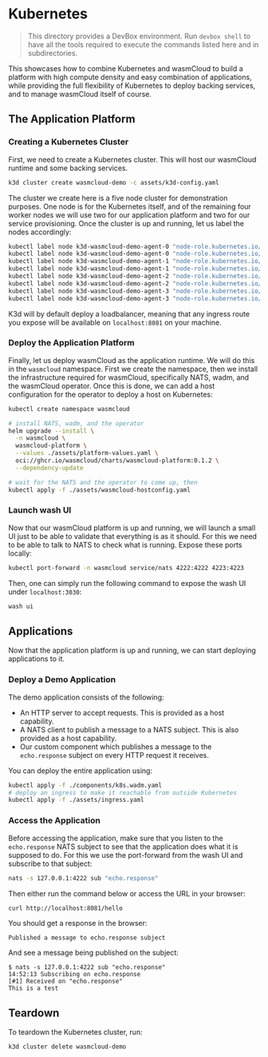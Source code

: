 # Kubernetes

> This directory provides a DevBox environment. Run `devbox shell` to have all the tools required to
> execute the commands listed here and in subdirectories.

This showcases how to combine Kubernetes and wasmCloud to build a platform with high compute density
and easy combination of applications, while providing the full flexibility of Kubernetes to deploy
backing services, and to manage wasmCloud itself of course.

## The Application Platform

### Creating a Kubernetes Cluster

First, we need to create a Kubernetes cluster. This will host our wasmCloud runtime and some backing
services.

```bash
k3d cluster create wasmcloud-demo -c assets/k3d-config.yaml
```

The cluster we create here is a five node cluster for demonstration purposes. One node is for the
Kubernetes itself, and of the remaining four worker nodes we will use two for our application
platform and two for our service provisioning. Once the cluster is up and running, let us label the
nodes accordingly:

```bash
kubectl label node k3d-wasmcloud-demo-agent-0 "node-role.kubernetes.io/worker=true"
kubectl label node k3d-wasmcloud-demo-agent-0 "node-role.kubernetes.io/application-platform=true"
kubectl label node k3d-wasmcloud-demo-agent-1 "node-role.kubernetes.io/worker=true"
kubectl label node k3d-wasmcloud-demo-agent-1 "node-role.kubernetes.io/application-platform=true"
kubectl label node k3d-wasmcloud-demo-agent-2 "node-role.kubernetes.io/worker=true"
kubectl label node k3d-wasmcloud-demo-agent-2 "node-role.kubernetes.io/infra-platform=true"
kubectl label node k3d-wasmcloud-demo-agent-3 "node-role.kubernetes.io/worker=true"
kubectl label node k3d-wasmcloud-demo-agent-3 "node-role.kubernetes.io/infra-platform=true"
```

K3d will by default deploy a loadbalancer, meaning that any ingress route you expose will be
available on `localhost:8081` on your machine.

### Deploy the Application Platform

Finally, let us deploy wasmCloud as the application runtime. We will do this in the `wasmcloud`
namespace. First we create the namespace, then we install the infrastructure required for wasmCloud,
specifically NATS, wadm, and the wasmCloud operator. Once this is done, we can add a host
configuration for the operator to deploy a host on Kubernetes:

```bash
kubectl create namespace wasmcloud

# install NATS, wadm, and the operator
helm upgrade --install \
  -n wasmcloud \
  wasmcloud-platform \
  --values ./assets/platform-values.yaml \
  oci://ghcr.io/wasmcloud/charts/wasmcloud-platform:0.1.2 \
  --dependency-update

# wait for the NATS and the operator to come up, then
kubectl apply -f ./assets/wasmcloud-hostconfig.yaml
```

### Launch wash UI

Now that our wasmCloud platform is up and running, we will launch a small UI just to be able to
validate that everything is as it should. For this we need to be able to talk to NATS to check what
is running. Expose these ports locally:

```bash
kubectl port-forward -n wasmcloud service/nats 4222:4222 4223:4223
```

Then, one can simply run the following command to expose the wash UI under `localhost:3030`:

```bash
wash ui
```

## Applications

Now that the application platform is up and running, we can start deploying applications to it.

### Deploy a Demo Application

The demo application consists of the following:

- An HTTP server to accept requests. This is provided as a host capability.
- A NATS client to publish a message to a NATS subject. This is also provided as a host capability.
- Our custom component which publishes a message to the `echo.response` subject on every HTTP
  request it receives.

You can deploy the entire application using:

```bash
kubectl apply -f ./components/k8s.wadm.yaml
# deploy an ingress to make it reachable from outside Kubernetes
kubectl apply -f ./assets/ingress.yaml
```

### Access the Application

Before accessing the application, make sure that you listen to the `echo.response` NATS subject to
see that the application does what it is supposed to do. For this we use the port-forward from the
wash UI and subscribe to that subject:

```sh
nats -s 127.0.0.1:4222 sub "echo.response"
```

Then either run the command below or access the URL in your browser:

```sh
curl http://localhost:8081/hello
```

You should get a response in the browser:

```
Published a message to echo.response subject
```

And see a message being published on the subject:

```console
$ nats -s 127.0.0.1:4222 sub "echo.response"
14:52:13 Subscribing on echo.response
[#1] Received on "echo.response"
This is a test
```

## Teardown

To teardown the Kubernetes cluster, run:

```bash
k3d cluster delete wasmcloud-demo
```
